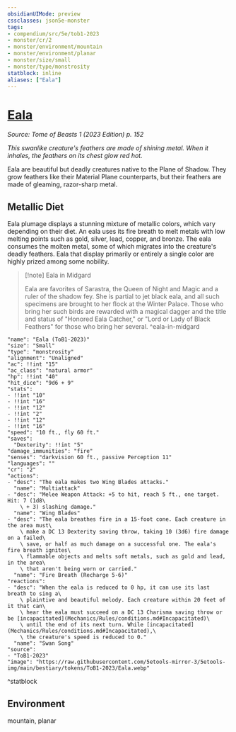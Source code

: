 ```yaml
---
obsidianUIMode: preview
cssclasses: json5e-monster
tags:
- compendium/src/5e/tob1-2023
- monster/cr/2
- monster/environment/mountain
- monster/environment/planar
- monster/size/small
- monster/type/monstrosity
statblock: inline
aliases: ["Eala"]
---
```

# [Eala](Mechanics\bestiary\monstrosity/eala-tob1-2023.md)
*Source: Tome of Beasts 1 (2023 Edition) p. 152*  

*This swanlike creature's feathers are made of shining metal. When it inhales, the feathers on its chest glow red hot.*

Eala are beautiful but deadly creatures native to the Plane of Shadow. They grow feathers like their Material Plane counterparts, but their feathers are made of gleaming, razor-sharp metal.

## Metallic Diet

Eala plumage displays a stunning mixture of metallic colors, which vary depending on their diet. An eala uses its fire breath to melt metals with low melting points such as gold, silver, lead, copper, and bronze. The eala consumes the molten metal, some of which migrates into the creature's deadly feathers. Eala that display primarily or entirely a single color are highly prized among some nobility.

> [!note] Eala in Midgard
> 
> Eala are favorites of Sarastra, the Queen of Night and Magic and a ruler of the shadow fey. She is partial to jet black eala, and all such specimens are brought to her flock at the Winter Palace. Those who bring her such birds are rewarded with a magical dagger and the title and status of "Honored Eala Catcher," or "Lord or Lady of Black Feathers" for those who bring her several.
^eala-in-midgard

```statblock
"name": "Eala (ToB1-2023)"
"size": "Small"
"type": "monstrosity"
"alignment": "Unaligned"
"ac": !!int "15"
"ac_class": "natural armor"
"hp": !!int "40"
"hit_dice": "9d6 + 9"
"stats":
- !!int "10"
- !!int "16"
- !!int "12"
- !!int "2"
- !!int "12"
- !!int "16"
"speed": "10 ft., fly 60 ft."
"saves":
  "Dexterity": !!int "5"
"damage_immunities": "fire"
"senses": "darkvision 60 ft., passive Perception 11"
"languages": ""
"cr": "2"
"actions":
- "desc": "The eala makes two Wing Blades attacks."
  "name": "Multiattack"
- "desc": "Melee Weapon Attack: +5 to hit, reach 5 ft., one target. Hit: 7 (1d8\
    \ + 3) slashing damage."
  "name": "Wing Blades"
- "desc": "The eala breathes fire in a 15-foot cone. Each creature in the area must\
    \ make a DC 13 Dexterity saving throw, taking 10 (3d6) fire damage on a failed\
    \ save, or half as much damage on a successful one. The eala's fire breath ignites\
    \ flammable objects and melts soft metals, such as gold and lead, in the area\
    \ that aren't being worn or carried."
  "name": "Fire Breath (Recharge 5-6)"
"reactions":
- "desc": "When the eala is reduced to 0 hp, it can use its last breath to sing a\
    \ plaintive and beautiful melody. Each creature within 20 feet of it that can\
    \ hear the eala must succeed on a DC 13 Charisma saving throw or be [incapacitated](Mechanics/Rules/conditions.md#Incapacitated)\
    \ until the end of its next turn. While [incapacitated](Mechanics/Rules/conditions.md#Incapacitated),\
    \ the creature's speed is reduced to 0."
  "name": "Swan Song"
"source":
- "ToB1-2023"
"image": "https://raw.githubusercontent.com/5etools-mirror-3/5etools-img/main/bestiary/tokens/ToB1-2023/Eala.webp"
```
^statblock

## Environment

mountain, planar